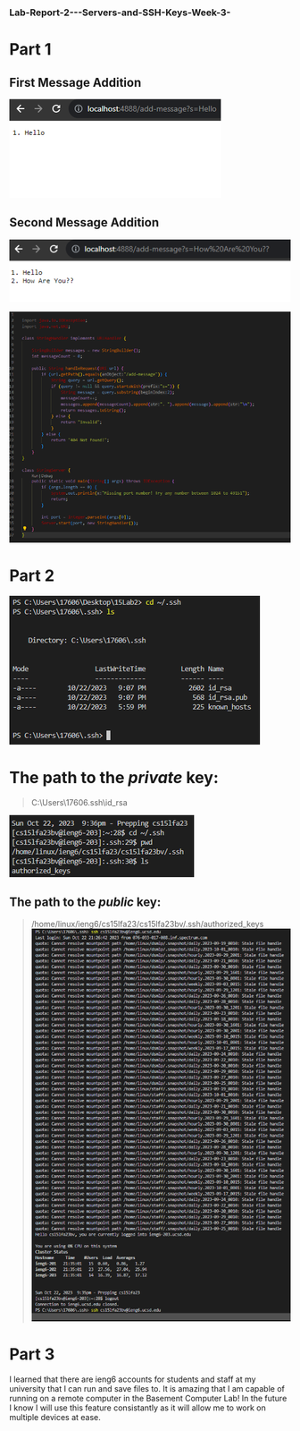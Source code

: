 ### Lab-Report-2---Servers-and-SSH-Keys-Week-3-
# Part 1
## First Message Addition

![Image](CSE15_SS_M1.png)
## Second Message Addition

![Image](CSE15_SS_M2.png)

![Image](String_Code_CS15.png)

# Part 2
![Image](Private_CS15.png)

# The path to the *private* key:

> C:\Users\17606\.ssh\id_rsa

![Image](public_cs15.png)

## The path to the *public* key:

>  /home/linux/ieng6/cs15lfa23/cs15lfa23bv/.ssh/authorized_keys
![Image](Without_Pass_CS15.png)


# Part 3

I learned that there are ieng6 accounts for students and staff at my  university that I can run and save files to. It is amazing that I am capable of running on a remote computer in the Basement Computer Lab!
In the future I know I will use this feature consistantly as it will allow me to work on multiple devices at ease. 
